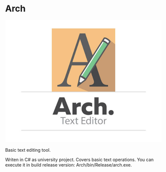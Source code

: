 # Arch 
![alt text](https://github.com/reigncraving/arch/blob/master/Arch/bin/Welcome_Sreen.jpg)



Basic text editing tool.

Writen in C# as university project. Covers basic text operations.
You can execute it in build release version: 
Arch/bin/Release/arch.exe.
